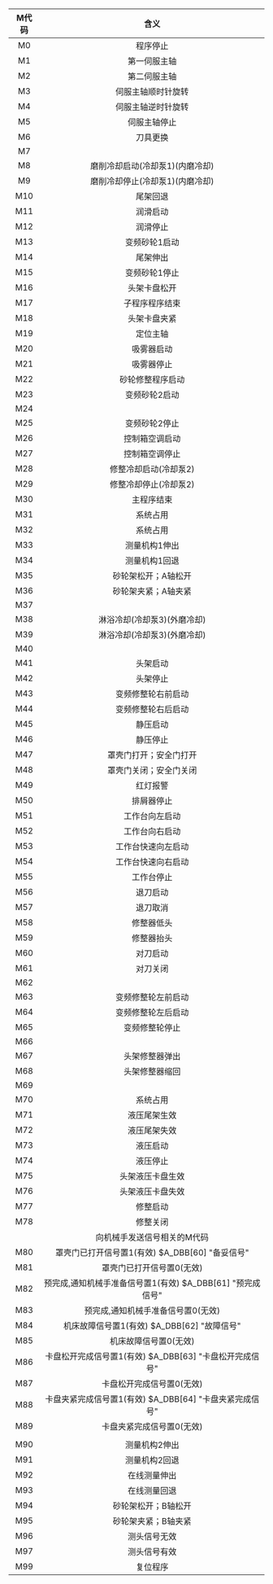 #

|M代码|含义|
|:----:|:----:|
|M0|程序停止
|M1|第一伺服主轴
|M2|第二伺服主轴
|M3|伺服主轴顺时针旋转
|M4|伺服主轴逆时针旋转
|M5|伺服主轴停止
|M6|刀具更换
|M7|
|M8|磨削冷却启动(冷却泵1)(内磨冷却)
|M9|磨削冷却停止(冷却泵1)(内磨冷却)
|M10|尾架回退
|M11|润滑启动
|M12|润滑停止
|M13|变频砂轮1启动
|M14|尾架伸出
|M15|变频砂轮1停止
|M16|头架卡盘松开
|M17|子程序程序结束
|M18|头架卡盘夹紧
|M19|定位主轴
|M20|吸雾器启动
|M21|吸雾器停止
|M22|砂轮修整程序启动
|M23|变频砂轮2启动
|M24|
|M25|变频砂轮2停止
|M26|控制箱空调启动
|M27|控制箱空调停止
|M28|修整冷却启动(冷却泵2)
|M29|修整冷却停止(冷却泵2)
|M30|主程序结束
|M31|系统占用
|M32|系统占用
|M33|测量机构1伸出
|M34|测量机构1回退
|M35|砂轮架松开；A轴松开
|M36|砂轮架夹紧；A轴夹紧
|M37|
|M38|淋浴冷却(冷却泵3)(外磨冷却)
|M39|淋浴冷却(冷却泵3)(外磨冷却)
|M40|
|M41|头架启动
|M42|头架停止
|M43|变频修整轮右前启动
|M44|变频修整轮右后启动
|M45|静压启动
|M46|静压停止
|M47|罩壳门打开；安全门打开
|M48|罩壳门关闭；安全门关闭
|M49|红灯报警
|M50|排屑器停止
|M51|工作台向左启动
|M52|工作台向右启动
|M53|工作台快速向左启动
|M54|工作台快速向右启动
|M55|工作台停止
|M56|退刀启动
|M57|退刀取消
|M58|修整器低头
|M59|修整器抬头
|M60|对刀启动
|M61|对刀关闭
|M62|
|M63|变频修整轮左前启动
|M64|变频修整轮左后启动
|M65|变频修整轮停止
|M66|
|M67|头架修整器弹出
|M68|头架修整器缩回
|M69|
|M70|系统占用
|M71|液压尾架生效
|M72|液压尾架失效
|M73|液压启动
|M74|液压停止
|M75|头架液压卡盘生效
|M76|头架液压卡盘失效
|M77|修整启动
|M78|修整关闭
||向机械手发送信号相关的M代码
|M80|罩壳门已打开信号置1(有效) $A_DBB[60] "备妥信号"
|M81|罩壳门已打开信号置0(无效)
|M82|预完成,通知机械手准备信号置1(有效) $A_DBB[61] "预完成信号"
|M83|预完成,通知机械手准备信号置0(无效)
|M84|机床故障信号置1(有效) $A_DBB[62] "故障信号"
|M85|机床故障信号置0(无效)
|M86|卡盘松开完成信号置1(有效) $A_DBB[63] "卡盘松开完成信号"
|M87|卡盘松开完成信号置0(无效)
|M88|卡盘夹紧完成信号置1(有效) $A_DBB[64] "卡盘夹紧完成信号"
|M89|卡盘夹紧完成信号置0(无效)
|||
|M90|测量机构2伸出
|M91|测量机构2回退
|M92|在线测量伸出
|M93|在线测量回退
|M94|砂轮架松开；B轴松开
|M95|砂轮架夹紧；B轴夹紧
|M96|测头信号无效
|M97|测头信号有效
|M99|复位程序
